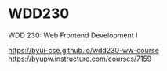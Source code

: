 # WDD230

WDD 230: Web Frontend Development I

https://byui-cse.github.io/wdd230-ww-course
https://byupw.instructure.com/courses/7159
